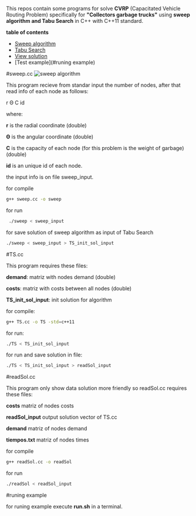 This repos contain some programs for solve **CVRP** (Capacitated Vehicle Routing Problem) specifically for **"Collectors garbage  trucks"** using **sweep algorithm and Tabu Search** in C++ with C++11 standard.

**table of contents**

- [Sweep algorithm](#sweep.cc)
- [Tabu Search](#TS.cc)
- [View solution](#readSol.cc)
- [Test example](#runing example)

#sweep.cc
![sweep algorithm](http://w1.cirrelt.ca/~vidalt/en/VRPExample.png)

This program recieve from standar input the number of nodes, after that read info of each node as follows:

r Θ C id

where:

**r** is the radial coordinate (double)

**Θ** is the angular coordinate (double)

**C** is the capacity of each node (for this problem is the weight of garbage) (double)

**id** is an unique id of each node.

the input info is on file sweep_input.

for compile

```bash
g++ sweep.cc -o sweep
```

for run

```bash
 ./sweep < sweep_input
```

for save solution of sweep algorithm as input of Tabu Search

```bash
./sweep < sweep_input > TS_init_sol_input
```

#TS.cc

This program requires these files:

**demand**: matriz with nodes demand (double)

**costs**: matriz with costs between all nodes (double)

**TS_init_sol_input**: init solution for algorithm

for compile:

```bash
g++ TS.cc -o TS -std=c++11
```

for run:

```bash
./TS < TS_init_sol_input
```
for run and save solution in file:
```bash
./TS < TS_init_sol_input > readSol_input
```

#readSol.cc

This program only show data solution more friendly so readSol.cc requires these files:

**costs** matriz of nodes costs

**readSol_input** output solution vector of TS.cc

**demand** matriz of nodes demand

**tiempos.txt** matriz of nodes times

for compile

```bash
g++ readSol.cc -o readSol
```

for run

```bash
./readSol < readSol_input
```

#runing example

for runing example execute **run.sh** in a terminal.
